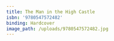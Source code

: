 ```yaml
---
title: The Man in the High Castle
isbn: '9780547572482'
binding: Hardcover
image_path: /uploads/9780547572482.jpg
---
```


